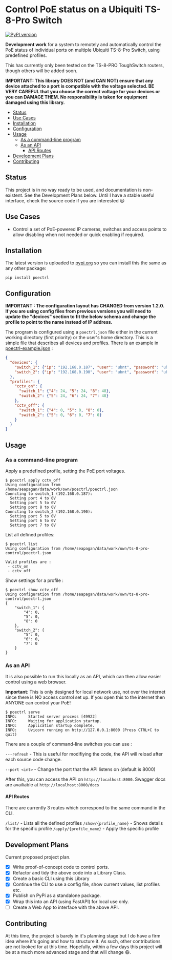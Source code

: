 # Control PoE status on a Ubiquiti TS-8-Pro Switch <!-- omit in toc -->

[![PyPI version](https://badge.fury.io/py/poectrl.svg)](https://badge.fury.io/py/poectrl)

**Development work** for a system to remotely and automatically control the PoE
status of individual ports on multiple Ubiquiti TS-8-Pro Switch, using
predefined profiles.

This has currently only been tested on the TS-8-PRO ToughSwitch routers,
though others will be added soon.

**IMPORTANT: This library DOES NOT (and CAN NOT) ensure that any device attached
to a port is compatible with the voltage selected. BE VERY CAREFUL that you
choose the correct voltage for your devices or you can DAMAGE THEM. No
responsibility is taken for equipment damaged using this library.**

- [Status](#status)
- [Use Cases](#use-cases)
- [Installation](#installation)
- [Configuration](#configuration)
- [Usage](#usage)
  - [As a command-line program](#as-a-command-line-program)
  - [As an API](#as-an-api)
    - [API Routes](#api-routes)
- [Development Plans](#development-plans)
- [Contributing](#contributing)

## Status

This project is in no way ready to be used, and documentation is non-existent.
See the Development Plans below. Until I have a stable useful interface, check
the source code if you are interested 😃

## Use Cases

- Control a set of PoE-powered IP cameras, switches and access points to allow
disabling when not needed or quick enabling if required.

## Installation

The latest version is uploaded to [pypi.org](https://pypi.org) so you can
install this the same as any other package:

```console
pip install poectrl
```

## Configuration

**IMPORTANT : The configuration layout has CHANGED from version 1.2.0. If you
are using config files from previous versions you will need to update the
"devices" section to fit the below schema and change the profile to point to the
name instead of IP address.**

The program is configured using a `poectrl.json` file either in the current
working directory (first priority) or the user's home directory. This is a
simple file that describes all devices and profiles. There is an example in
[poectrl-example.json](poectrl-example.json) :

```json
{
  "devices": {
    "switch_1": {"ip": "192.168.0.187", "user": "ubnt", "password": "ubnt"},
    "switch_2": {"ip": "192.168.0.190", "user": "ubnt", "password": "ubnt"}
  },
  "profiles": {
    "cctv_on": {
      "switch_1": {"4": 24, "5": 24, "8": 48},
      "switch_2": {"5": 24, "6": 24, "7": 48}
    },
    "cctv_off": {
      "switch_1": {"4": 0, "5": 0, "8": 0},
      "switch_2": {"5": 0, "6": 0, "7": 0}
    }
  }
}

```

## Usage

### As a command-line program

Apply a predefined profile, setting the PoE port voltages.

```console
$ poectrl apply cctv_off
Using configuration from /home/seapagan/data/work/own/poectrl/poectrl.json
Conncting to switch_1 (192.168.0.187):
  Setting port 4 to 0V
  Setting port 5 to 0V
  Setting port 8 to 0V
Conncting to switch_2 (192.168.0.190):
  Setting port 5 to 0V
  Setting port 6 to 0V
  Setting port 7 to 0V

```

List all defined profiles:

```console
$ poectrl list
Using configuration from /home/seapagan/data/work/own/ts-8-pro-control/poectrl.json

Valid profiles are :
 - cctv_on
 - cctv_off
```

Show settings for a profile :

```console
$ poectrl show cctv_off
Using configuration from /home/seapagan/data/work/own/ts-8-pro-control/poectrl.json
{
    "switch_1": {
        "4": 0,
        "5": 0,
        "8": 0
    },
    "switch_2": {
        "5": 0,
        "6": 0,
        "7": 0
    }
}
```

### As an API

It is also possible to run this locally as an API, which can then allow easier
control using a web browser.

**Important**: This is only designed for local network use, not over the
internet since there is NO access control set up. If you open this to the
internet then ANYONE can control your PoE!

```console
$ poectrl serve
INFO:     Started server process [49922]
INFO:     Waiting for application startup.
INFO:     Application startup complete.
INFO:     Uvicorn running on http://127.0.0.1:8000 (Press CTRL+C to quit)
```

There are a couple of command-line switches you can use :

`---refresh` - This is useful for modifiying the code, the API will reload after
each source code change.

`--port <int>` - Change the port that the API listens on (default is 8000)

After this, you can access the API on `http://localhost:8000`. Swagger docs are
availiable at `http://localhost:8000/docs`

#### API Routes

There are currently 3 routes which correspond to the same command in the CLI.

`/list/` - Lists all the defined profiles
`/show/{profile_name}` - Shows details for the specific profile
`/apply/{profile_name}` - Apply the specific profile

## Development Plans

Current proposed project plan.

- [x] Write proof-of-concept code to control ports.
- [x] Refactor and tidy the above code into a Library Class.
- [x] Create a basic CLI using this Library
- [x] Continue the CLI to use a config file, show current values, list profiles
  etc.
- [x] Publish on PyPi as a standalone package.
- [x] Wrap this into an API (using FastAPI) for local use only.
- [ ] Create a Web App to interface with the above API.

## Contributing

At this time, the project is barely in it's planning stage but I do have a firm
idea where it's going and how to structure it. As such, other contributions are
not looked for at this time. Hopefully, within a few days this project will be
at a much more advanced stage and that will change 😃.
